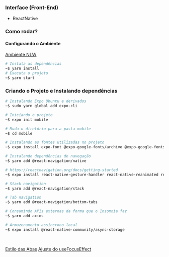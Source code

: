 ### Interface (Front-End)
- ReactNative

### Como rodar?

#### Configurando o Ambiente
[Ambiente NLW](https://www.notion.so/Configurando-Ambiente-NLW-98a471ad3cb6448284b8ceed31c45767)

```sh
# Instala as dependências
~$ yarn install
# Executa o projeto
~$ yarn start
```

### Criando o Projeto e Instalando dependências
```sh
# Instalando Expo Ubuntu e derivados
~$ sudo yarn global add expo-cli

# Iniciando o projeto
~$ expo init mobile

# Muda o diretório para a pasta mobile
~$ cd mobile

# Instalando as fontes utilizadas no projeto
~$ expo install expo-font @expo-google-fonts/archivo @expo-google-fonts/poppins

# Instalando dependências de navegação
~$ yarn add @react-navigation/native

# https://reactnavigation.org/docs/getting-started
~$ expo install react-native-gesture-handler react-native-reanimated react-native-screens react-native-safe-area-context @react-native-community/masked-view

# Stack navigation
~$ yarn add @react-navigation/stack

# Tab navigation
~$ yarn add @react-navigation/bottom-tabs

# Consumindo APIs externas da forma que o Insomnia faz
~$ yarn add axios

# Armazenamento assíncrono local
~$ expo install @react-native-community/async-storage
```

<br />

[Estilo das Abas](https://www.notion.so/Ajustando-estilo-das-abas-no-iOS-28a059b0c443405da195f0ebf7307905)
[Ajuste do useFocusEffect](https://www.notion.so/Ajuste-do-useFocusEffect-86f2550799ad4caeb347597e1ffb0b1d)

